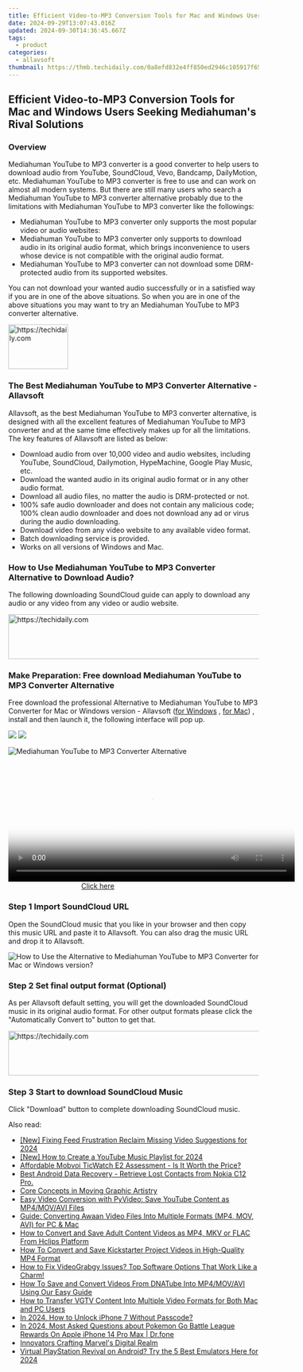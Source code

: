 ```yaml
---
title: Efficient Video-to-MP3 Conversion Tools for Mac and Windows Users Seeking Mediahuman's Rival Solutions
date: 2024-09-29T13:07:43.016Z
updated: 2024-09-30T14:36:45.667Z
tags:
  - product
categories:
  - allavsoft
thumbnail: https://thmb.techidaily.com/0a8efd832e4ff850ed2946c105917f658a3e5ec7d74782a26831b6d30a49981c.jpg
---
```


## Efficient Video-to-MP3 Conversion Tools for Mac and Windows Users Seeking Mediahuman's Rival Solutions

### Overview

Mediahuman YouTube to MP3 converter is a good converter to help users to download audio from YouTube, SoundCloud, Vevo, Bandcamp, DailyMotion, etc. Mediahuman YouTube to MP3 converter is free to use and can work on almost all modern systems. But there are still many users who search a Mediahuman YouTube to MP3 converter alternative probably due to the limitations with Mediahuman YouTube to MP3 converter like the followings:

* Mediahuman YouTube to MP3 converter only supports the most popular video or audio websites:
* Mediahuman YouTube to MP3 converter only supports to download audio in its original audio format, which brings inconvenience to users whose device is not compatible with the original audio format.
* Mediahuman YouTube to MP3 converter can not download some DRM-protected audio from its supported websites.

You can not download your wanted audio successfully or in a satisfied way if you are in one of the above situations. So when you are in one of the above situations you may want to try an Mediahuman YouTube to MP3 converter alternative.

<!-- affiliate ads begin -->
<a href="https://aligracehair.sjv.io/c/5597632/2135364/19272" target="_top" id="2135364">
  <img src="//a.impactradius-go.com/display-ad/19272-2135364" border="0" alt="https://techidaily.com" width="120" height="90"/>
</a>
<img height="0" width="0" src="https://aligracehair.sjv.io/i/5597632/2135364/19272" style="position:absolute;visibility:hidden;" border="0" />
<!-- affiliate ads end -->

### The Best Mediahuman YouTube to MP3 Converter Alternative - Allavsoft

Allavsoft, as the best Mediahuman YouTube to MP3 converter alternative, is designed with all the excellent features of Mediahuman YouTube to MP3 converter and at the same time effectively makes up for all the limitations. The key features of Allavsoft are listed as below:

* Download audio from over 10,000 video and audio websites, including YouTube, SoundCloud, Dailymotion, HypeMachine, Google Play Music, etc.
* Download the wanted audio in its original audio format or in any other audio format.
* Download all audio files, no matter the audio is DRM-protected or not.
* 100% safe audio downloader and does not contain any malicious code; 100% clean audio downloader and does not download any ad or virus during the audio downloading.
* Download video from any video website to any available video format.
* Batch downloading service is provided.
* Works on all versions of Windows and Mac.

### How to Use Mediahuman YouTube to MP3 Converter Alternative to Download Audio?

The following downloading SoundCloud guide can apply to download any audio or any video from any video or audio website.

<!-- affiliate ads begin -->
<a href="https://ephamedtechinc.pxf.io/c/5597632/2136612/26400" target="_top" id="2136612">
  <img src="//a.impactradius-go.com/display-ad/26400-2136612" border="0" alt="https://techidaily.com" width="728" height="90"/>
</a>
<img height="0" width="0" src="https://ephamedtechinc.pxf.io/i/5597632/2136612/26400" style="position:absolute;visibility:hidden;" border="0" />
<!-- affiliate ads end -->

### Make Preparation: Free download Mediahuman YouTube to MP3 Converter Alternative

Free download the professional Alternative to Mediahuman YouTube to MP3 Converter for Mac or Windows version - Allavsoft ([for Windows](https://tools.techidaily.com/allavsoft/products/) , [for Mac](https://tools.techidaily.com/allavsoft/products/)) , install and then launch it, the following interface will pop up.

[![](https://www.allavsoft.com/how-to/../images/how-to/free-download-win.jpg)](https://tools.techidaily.com/allavsoft/products/) [![](https://www.allavsoft.com/how-to/../images/how-to/free-download-mac.jpg)](https://tools.techidaily.com/allavsoft/products/)

![Mediahuman YouTube to MP3 Converter Alternative](https://www.allavsoft.com/how-to/../images/allavsoft/screen-shot-600.jpg)

<!-- affiliate ads begin -->
<span id="1983549">
					<video width="576" height="240" style="cursor:pointer"
           poster="//a.impactradius-go.com/display-clicktoplayimage/1983549.png"
           onclick="if(!this.playClicked){this.play();this.setAttribute('controls',true);this.playClicked=true;}">
	   <source src="//a.impactradius-go.com/display-ad/22993-1983549">
	   <img src="//a.impactradius-go.com/display-clicktoplayimage/1983549.png" style="border: none; height: 100%; width: 100%; object-fit: contain">
	</video>
	<div style="width:360px;text-align:center"><a href="javascript:window.open(decodeURIComponent('https%3A%2F%2Fhomestyler.sjv.io%2Fc%2F5597632%2F1983549%2F22993'), '_blank');void(0);">Click here</a></div>
</span>
<img height="0" width="0" src="https://imp.pxf.io/i/5597632/1983549/22993" style="position:absolute;visibility:hidden;" border="0" />
<!-- affiliate ads end -->

### Step 1 Import SoundCloud URL

Open the SoundCloud music that you like in your browser and then copy this music URL and paste it to Allavsoft. You can also drag the music URL and drop it to Allavsoft.

![How to Use the Alternative to Mediahuman YouTube to MP3 Converter for Mac or Windows version?](https://www.allavsoft.com/how-to/../images/how-to/download-rtmp-video/download-rtmp-video.jpg)

### Step 2 Set final output format (Optional)

As per Allavsoft default setting, you will get the downloaded SoundCloud music in its original audio format. For other output formats please click the "Automatically Convert to" button to get that.

<!-- affiliate ads begin -->
<a href="https://unicoeye.pxf.io/c/5597632/2134244/18498" target="_top" id="2134244">
  <img src="//a.impactradius-go.com/display-ad/18498-2134244" border="0" alt="https://techidaily.com" width="728" height="90"/>
</a>
<img height="0" width="0" src="https://unicoeye.pxf.io/i/5597632/2134244/18498" style="position:absolute;visibility:hidden;" border="0" />
<!-- affiliate ads end -->

### Step 3 Start to download SoundCloud Music

Click "Download" button to complete downloading SoundCloud music.

<ins class="adsbygoogle"
     style="display:block"
     data-ad-format="autorelaxed"
     data-ad-client="ca-pub-7571918770474297"
     data-ad-slot="1223367746"></ins>

<ins class="adsbygoogle"
     style="display:block"
     data-ad-client="ca-pub-7571918770474297"
     data-ad-slot="8358498916"
     data-ad-format="auto"
     data-full-width-responsive="true"></ins>

<span class="atpl-alsoreadstyle">Also read:</span>
<div><ul>
<li><a href="https://facebook-video-content.techidaily.com/new-fixing-feed-frustration-reclaim-missing-video-suggestions-for-2024/"><u>[New] Fixing Feed Frustration Reclaim Missing Video Suggestions for 2024</u></a></li>
<li><a href="https://facebook-video-share.techidaily.com/new-how-to-create-a-youtube-music-playlist-for-2024/"><u>[New] How to Create a YouTube Music Playlist for 2024</u></a></li>
<li><a href="https://buynow-reviews.techidaily.com/affordable-mobvoi-ticwatch-e2-assessment-is-it-worth-the-price/"><u>Affordable Mobvoi TicWatch E2 Assessment - Is It Worth the Price?</u></a></li>
<li><a href="https://phone-solutions.techidaily.com/best-android-data-recovery-retrieve-lost-contacts-from-nokia-c12-pro-by-fonelab-android-recover-contacts/"><u>Best Android Data Recovery - Retrieve Lost Contacts from Nokia C12 Pro.</u></a></li>
<li><a href="https://article-tips.techidaily.com/core-concepts-in-moving-graphic-artistry/"><u>Core Concepts in Moving Graphic Artistry</u></a></li>
<li><a href="https://win-data.techidaily.com/easy-video-conversion-with-pyvideo-save-youtube-content-as-mp4movavi-files/"><u>Easy Video Conversion with PyVideo: Save YouTube Content as MP4/MOV/AVI Files</u></a></li>
<li><a href="https://win-data.techidaily.com/guide-converting-awaan-video-files-into-multiple-formats-mp4-mov-avi-for-pc-and-mac/"><u>Guide: Converting Awaan Video Files Into Multiple Formats (MP4, MOV, AVI) for PC & Mac</u></a></li>
<li><a href="https://win-data.techidaily.com/how-to-convert-and-save-adult-content-videos-as-mp4-mkv-or-flac-from-hclips-platform/"><u>How to Convert and Save Adult Content Videos as MP4, MKV or FLAC From Hclips Platform</u></a></li>
<li><a href="https://win-data.techidaily.com/how-to-convert-and-save-kickstarter-project-videos-in-high-quality-mp4-format/"><u>How To Convert and Save Kickstarter Project Videos in High-Quality MP4 Format</u></a></li>
<li><a href="https://win-data.techidaily.com/how-to-fix-videograbgy-issues-top-software-options-that-work-like-a-charm/"><u>How to Fix VideoGrabgy Issues? Top Software Options That Work Like a Charm!</u></a></li>
<li><a href="https://win-data.techidaily.com/how-to-save-and-convert-videos-from-dnatube-into-mp4movavi-using-our-easy-guide/"><u>How To Save and Convert Videos From DNATube Into MP4/MOV/AVI Using Our Easy Guide</u></a></li>
<li><a href="https://win-data.techidaily.com/how-to-transfer-vgtv-content-into-multiple-video-formats-for-both-mac-and-pc-users/"><u>How to Transfer VGTV Content Into Multiple Video Formats for Both Mac and PC Users</u></a></li>
<li><a href="https://ios-unlock.techidaily.com/in-2024-how-to-unlock-iphone-7-without-passcode-by-drfone-ios/"><u>In 2024, How to Unlock iPhone 7 Without Passcode?</u></a></li>
<li><a href="https://ios-pokemon-go.techidaily.com/in-2024-most-asked-questions-about-pokemon-go-battle-league-rewards-on-apple-iphone-14-pro-max-drfone-by-drfone-virtual-ios/"><u>In 2024, Most Asked Questions about Pokemon Go Battle League Rewards On Apple iPhone 14 Pro Max | Dr.fone</u></a></li>
<li><a href="https://youtube-video-recordings.techidaily.com/innovators-crafting-marvels-digital-realm/"><u>Innovators Crafting Marvel's Digital Realm</u></a></li>
<li><a href="https://visual-screen-recording.techidaily.com/virtual-playstation-revival-on-android-try-the-5-best-emulators-here-for-2024/"><u>Virtual PlayStation Revival on Android? Try the 5 Best Emulators Here for 2024</u></a></li>
</ul></div>

